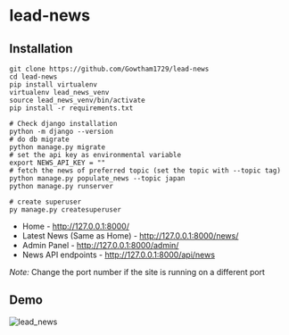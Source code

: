 # lead-news

## Installation
```shell
git clone https://github.com/Gowtham1729/lead-news
cd lead-news
pip install virtualenv
virtualenv lead_news_venv
source lead_news_venv/bin/activate
pip install -r requirements.txt
```

```shell
# Check django installation
python -m django --version
# do db migrate
python manage.py migrate
# set the api key as environmental variable
export NEWS_API_KEY = ""
# fetch the news of preferred topic (set the topic with --topic tag)
python manage.py populate_news --topic japan
python manage.py runserver
```

```shell
# create superuser
py manage.py createsuperuser
```


- Home - http://127.0.0.1:8000/
- Latest News (Same as Home) - http://127.0.0.1:8000/news/
- Admin Panel - http://127.0.0.1:8000/admin/
- News API endpoints - http://127.0.0.1:8000/api/news

*Note:* Change the port number if the site is running on a different port

## Demo
![lead_news](https://user-images.githubusercontent.com/25081151/219856766-23a9d1ac-b3fa-496a-8be0-063be8d787e0.gif)
